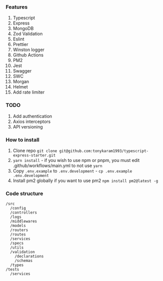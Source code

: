 ### Features

1. Typescript
1. Express
1. MongoDB
1. Zod Validation
1. Eslint
1. Prettier
1. Winston logger
1. Github Actions
1. PM2
1. Jest
1. Swagger
1. SWC
1. Morgan
1. Helmet
1. Add rate limiter

### TODO

1. Add authentication
1. Axios interceptors
1. API versioning

### How to install

1. Clone repo `git clone git@github.com:tonykaram1993/typescript-express-starter.git`
2. `yarn install` - if you wish to use npm or pnpm, you must edit .github/workflows/main.yml to not use `yarn`
3. Copy `.env.example` to `.env.development` - `cp .env.example .env.development`
4. Install pm2 globally if you want to use pm2 `npm install pm2@latest -g`

### Code structure

```
/src
  /config
  /controllers
  /logs
  /middlewares
  /models
  /routers
  /routes
  /services
  /specs
  /utils
  /validation
    /declarations
    /schemas
  /types
/tests
  /services
```
